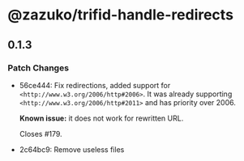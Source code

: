 # @zazuko/trifid-handle-redirects

## 0.1.3

### Patch Changes

- 56ce444: Fix redirections, added support for `<http://www.w3.org/2006/http#2006>`.
  It was already supporting `<http://www.w3.org/2006/http#2011>` and has priority over 2006.

  **Known issue:** it does not work for rewritten URL.

  Closes #179.

- 2c64bc9: Remove useless files
